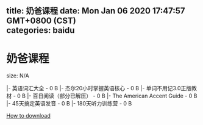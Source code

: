 
title: 奶爸课程
date: Mon Jan 06 2020 17:47:57 GMT+0800 (CST)    
categories: baidu
---

# 奶爸课程
size: N/A
 
 
|- 英语词汇大全 - 0 B
|- 杰尔20小时掌握英语核心 - 0 B
|- 单词不用记3.0正版教材 - 0 B
|- 百日阅读（部分已解压） - 0 B
|- The American Accent Guide - 0 B
|- 45天搞定英语发音 - 0 B
|- 180天听力训练营 - 0 B

[How to download](https://bpcam.bemobtrk.com/go/2ceec3aa-1ca2-46d6-b9ff-aaa5c184517c?jno=2052)